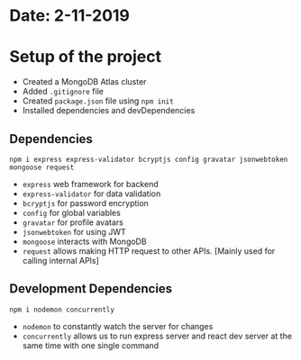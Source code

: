 # Date: 2-11-2019
# Setup of the project
* Created a MongoDB Atlas cluster
* Added `.gitignore` file
* Created `package.json` file using `npm init`
* Installed dependencies and devDependencies

## Dependencies
`npm i express express-validator bcryptjs config gravatar jsonwebtoken mongoose request`

* `express` web framework for backend
* `express-validator` for data validation
* `bcryptjs` for password encryption
* `config` for global variables
* `gravatar` for profile avatars
* `jsonwebtoken` for using JWT
* `mongoose` interacts with MongoDB
* `request` allows making HTTP request to other APIs. [Mainly used for calling internal APIs]

## Development Dependencies
`npm i nodemon concurrently`

* `nodemon` to constantly watch the server for changes
* `concurrently` allows us to run express server and react dev server at the same time with one single command